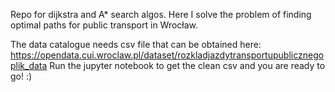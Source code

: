 Repo for dijkstra and A* search algos. Here I solve the problem of finding optimal paths for public transport in Wrocław.

The data catalogue needs csv file that can be obtained here:
https://opendata.cui.wroclaw.pl/dataset/rozkladjazdytransportupublicznegoplik_data
Run the jupyter notebook to get the clean csv and you are ready to go! :)
